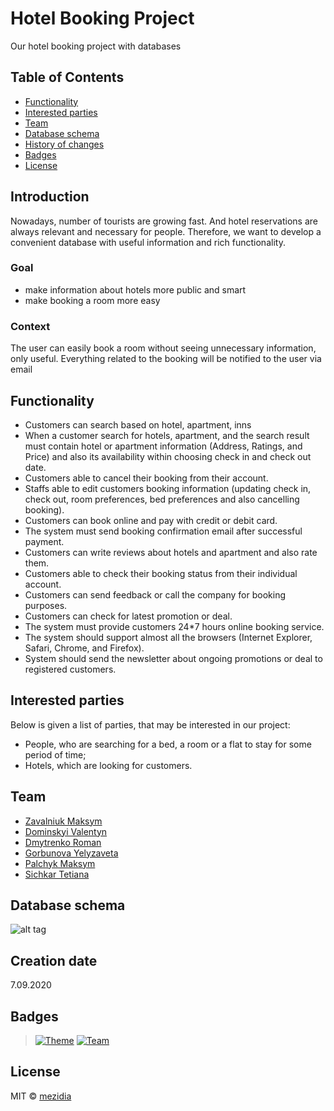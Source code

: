 # Hotel Booking Project
Our hotel booking project with databases

## Table of Contents

- [Functionality](#functionality)
- [Interested parties](#interested-parties)
- [Team](#team)
- [Database schema](#database-schema)
- [History of changes](https://github.com/mezidia/hotel-booking/blob/master/CHANGELOG.md)
- [Badges](#badges)
- [License](#license)

## Introduction

Nowadays, number of tourists are growing fast. And hotel reservations are always relevant and necessary for people. Therefore, we want to develop a convenient database with useful information and rich functionality.

### Goal

- make information about hotels more public and smart
- make booking a room more easy

### Context

The user can easily book a room without seeing unnecessary information, only useful. Everything related to the booking will be notified to the user via email

## Functionality

- Customers can search based on hotel, apartment, inns
- When a customer search for hotels, apartment, and the search result must contain hotel or
apartment information (Address, Ratings, and Price) and also its availability within
choosing check in and check out date.
- Customers able to cancel their booking from their account.
- Staffs able to edit customers booking information (updating check in, check out, room
preferences, bed preferences and also cancelling booking).
- Customers can book online and pay with credit or debit card.
- The system must send booking confirmation email after successful payment.
- Customers can write reviews about hotels and apartment and also rate them.
- Customers able to check their booking status from their individual account.
- Customers can send feedback or call the company for booking purposes.
- Customers can check for latest promotion or deal.
- The system must provide customers 24*7 hours online booking service.
- The system should support almost all the browsers (Internet Explorer, Safari, Chrome,
and Firefox).
- System should send the newsletter about ongoing promotions or deal to registered
customers.

## Interested parties
Below is given a list of parties, that may be interested in our project:

- People, who are searching for a bed, a room or a flat to stay for some period of time;
- Hotels, which are looking for customers.

## Team

- [Zavalniuk Maksym](https://github.com/mezgoodle)
- [Dominskyi Valentyn](https://github.com/VsIG-official)
- [Dmytrenko Roman](https://github.com/Dmytrenko-Roman)
- [Gorbunova Yelyzaveta](https://github.com/lizardlynx)
- [Palchyk Maksym](https://github.com/La7rodectus)
- [Sichkar Tetiana](https://github.com/fhrr-sht)

## Database schema
![alt tag](https://i.imgur.com/w8WLdtK.png)

## Creation date
7.09.2020

## Badges
> [![Theme](https://img.shields.io/badge/Theme-DataBases-red?style=flat-square)](https://en.wikipedia.org/wiki/Database)
> [![Team](https://img.shields.io/badge/Team-Mezidia-brightgreen?style=flat-square)](https://github.com/mezidia)

## License
MIT © [mezidia](https://github.com/mezidia)
